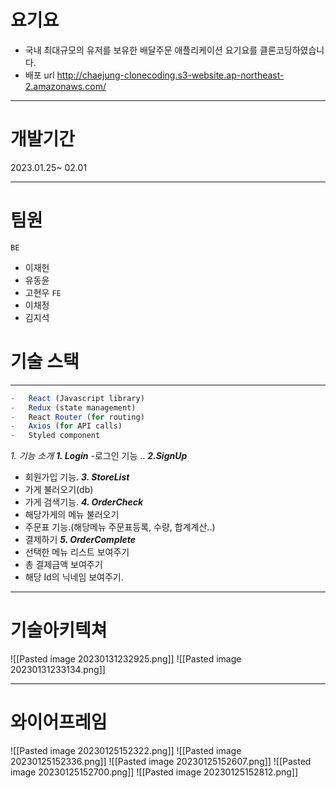 # 요기요
- 국내 최대규모의 유저를 보유한 배달주문 애플리케이션 요기요를 클론코딩하였습니다.
- 배포 url
http://chaejung-clonecoding.s3-website.ap-northeast-2.amazonaws.com/
-----------
# 개발기간
2023.01.25~ 02.01 
__________
# 팀원
`BE`
- 이재헌
- 유동윤
- 고현우
`FE`
- 이채정
- 김지석  

# 기술 스택
_____________

```r
-   React (Javascript library)
-   Redux (state management)
-   React Router (for routing)
-   Axios (for API calls)
-   Styled component
``` 


_1. 기능 소개_
___1. Login___
-로그인 기능 ..
___2.SignUp___
- 회원가입 기능.
___3. StoreList___
- 가게 불러오기(db)
- 가게 검색기능.
___4. OrderCheck___
- 해당가게의 메뉴 불러오기
- 주문표 기능.(해당메뉴 주문표등록, 수량, 합계계산..)
- 결제하기 
___5. OrderComplete___
- 선택한 메뉴 리스트 보여주기
- 총 결제금액 보여주기
- 해당 Id의 닉네임 보여주기.
______________
# 기술아키텍쳐
![[Pasted image 20230131232925.png]]
![[Pasted image 20230131233134.png]]
___________
# 와이어프레임
![[Pasted image 20230125152322.png]]
![[Pasted image 20230125152336.png]]
![[Pasted image 20230125152607.png]]
![[Pasted image 20230125152700.png]]
![[Pasted image 20230125152812.png]]

